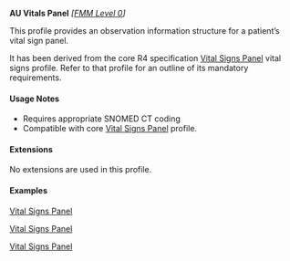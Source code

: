 **AU Vitals Panel** *[[FMM Level 0](guidance.html)]*

This profile provides an observation information structure for a patient’s vital sign panel.

It has been derived from the core R4 specification [Vital Signs Panel](http://hl7.org/fhir/StructureDefinition/vitalspanel) vital signs profile. 
Refer to that profile for an outline of its mandatory requirements.


#### Usage Notes
* Requires appropriate SNOMED CT coding
* Compatible with core [Vital Signs Panel](http://hl7.org/fhir/StructureDefinition/vitalspanel) profile.


#### Extensions

No extensions are used in this profile.


#### Examples

[Vital Signs Panel](Observation-vitalspanel-example0.html)

[Vital Signs Panel](Observation-vitalspanel-example1.html)

[Vital Signs Panel](Observation-vitalspanel-example2.html)